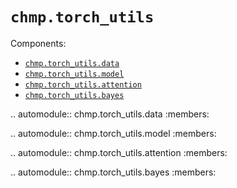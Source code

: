 # `chmp.torch_utils`

Components:

- [`chmp.torch_utils.data`](#chmptorch_utilsdata)
- [`chmp.torch_utils.model`](#chmptorch_utilsmodel)
- [`chmp.torch_utils.attention`](#chmptorch_utilsattention)
- [`chmp.torch_utils.bayes`](#chmptorch_utilsbayes)

.. automodule:: chmp.torch_utils.data
    :members:

.. automodule:: chmp.torch_utils.model
    :members:
    
.. automodule:: chmp.torch_utils.attention
    :members:

.. automodule:: chmp.torch_utils.bayes
    :members:
